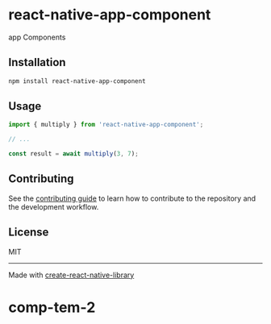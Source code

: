 # react-native-app-component

app Components

## Installation

```sh
npm install react-native-app-component
```

## Usage


```js
import { multiply } from 'react-native-app-component';

// ...

const result = await multiply(3, 7);
```


## Contributing

See the [contributing guide](CONTRIBUTING.md) to learn how to contribute to the repository and the development workflow.

## License

MIT

---

Made with [create-react-native-library](https://github.com/callstack/react-native-builder-bob)
# comp-tem-2

